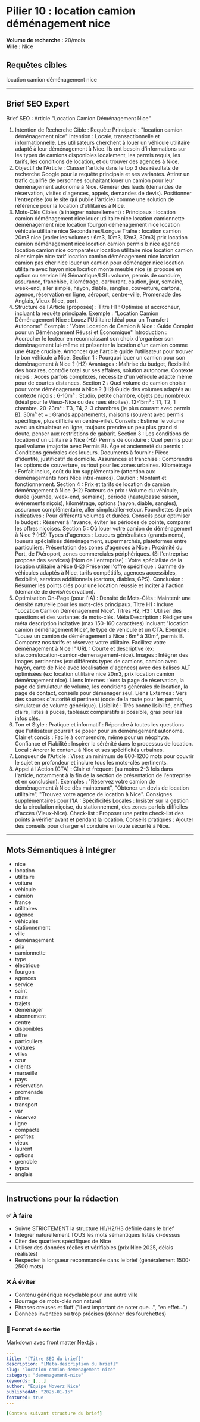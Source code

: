 # Pilier 10 : location camion déménagement nice

**Volume de recherche :** 20/mois  
**Ville :** Nice

## Requêtes cibles

location camion déménagement nice 

---

## Brief SEO Expert

Brief SEO : Article "Location Camion Déménagement Nice"
1. Intention de Recherche Cible :
Requête Principale : "location camion déménagement nice"
Intention : Locale, transactionnelle et informationnelle. Les utilisateurs cherchent à louer un véhicule utilitaire adapté à leur déménagement à Nice. Ils ont besoin d'informations sur les types de camions disponibles localement, les permis requis, les tarifs, les conditions de location, et où trouver des agences à Nice.
2. Objectif de l'Article :
Classer l'article dans le top 3 des résultats de recherche Google pour la requête principale et ses variantes.
Attirer un trafic qualifié de personnes souhaitant louer un camion pour leur déménagement autonome à Nice.
Générer des leads (demandes de réservation, visites d'agences, appels, demandes de devis).
Positionner l'entreprise (ou le site qui publie l'article) comme une solution de référence pour la location d'utilitaires à Nice.
3. Mots-Clés Cibles (à intégrer naturellement) :
Principaux :
location camion déménagement nice
louer utilitaire nice
location camionnette déménagement nice
location fourgon déménagement nice
location véhicule utilitaire nice
Secondaires/Longue Traîne :
location camion 20m3 nice (varier les volumes : 6m3, 10m3, 12m3, 30m3)
prix location camion déménagement nice
location camion permis b nice
agence location camion nice
comparateur location utilitaire nice
location camion aller simple nice
tarif location camion déménagement nice
location camion pas cher nice
louer un camion pour déménager nice
location utilitaire avec hayon nice
location monte meuble nice (si proposé en option ou service lié)
Sémantique/LSI :
volume, permis de conduire, assurance, franchise, kilométrage, carburant, caution, jour, semaine, week-end, aller simple, hayon, diable, sangles, couverture, cartons, agence, réservation en ligne, aéroport, centre-ville, Promenade des Anglais, Vieux-Nice, port.
4. Structure de l'Article (proposée) :
Titre H1 : Optimisé et accrocheur, incluant la requête principale.
Exemple : "Location Camion Déménagement Nice : Louez l'Utilitaire Idéal pour un Transfert Autonome"
Exemple : "Votre Location de Camion à Nice : Guide Complet pour un Déménagement Réussi et Économique"
Introduction : Accrocher le lecteur en reconnaissant son choix d'organiser son déménagement lui-même et présenter la location d'un camion comme une étape cruciale. Annoncer que l'article guide l'utilisateur pour trouver le bon véhicule à Nice.
Section 1 : Pourquoi louer un camion pour son déménagement à Nice ? (H2)
Avantages : Maîtrise du budget, flexibilité des horaires, contrôle total sur ses affaires, solution autonome.
Contexte niçois : Accès parfois complexes, nécessité d'un véhicule adapté même pour de courtes distances.
Section 2 : Quel volume de camion choisir pour votre déménagement à Nice ? (H2)
Guide des volumes adaptés au contexte niçois :
6-10m³ : Studio, petite chambre, objets peu nombreux (idéal pour le Vieux-Nice ou des rues étroites).
12-15m³ : T1, T2, 1 chambre.
20-23m³ : T3, T4, 2-3 chambres (le plus courant avec permis B).
30m³ et + : Grands appartements, maisons (souvent avec permis spécifique, plus difficile en centre-ville).
Conseils : Estimer le volume avec un simulateur en ligne, toujours prendre un peu plus grand si doute, penser aux restrictions de gabarit.
Section 3 : Les conditions de location d'un utilitaire à Nice (H2)
Permis de conduire : Quel permis pour quel volume (majorité avec Permis B).
Âge et ancienneté du permis : Conditions générales des loueurs.
Documents à fournir : Pièce d'identité, justificatif de domicile.
Assurances et franchise : Comprendre les options de couverture, surtout pour les zones urbaines.
Kilométrage : Forfait inclus, coût du km supplémentaire (attention aux déménagements hors Nice intra-muros).
Caution : Montant et fonctionnement.
Section 4 : Prix et tarifs de location de camion déménagement à Nice (H2)
Facteurs de prix : Volume du véhicule, durée (journée, week-end, semaine), période (haute/basse saison, événements niçois), kilométrage, options (hayon, diable, sangles), assurance complémentaire, aller simple/aller-retour.
Fourchettes de prix indicatives : Pour différents volumes et durées.
Conseils pour optimiser le budget : Réserver à l'avance, éviter les périodes de pointe, comparer les offres niçoises.
Section 5 : Où louer votre camion de déménagement à Nice ? (H2)
Types d'agences : Loueurs généralistes (grands noms), loueurs spécialisés déménagement, supermarchés, plateformes entre particuliers.
Présentation des zones d'agences à Nice : Proximité du Port, de l'Aéroport, zones commerciales périphériques.
(Si l'entreprise propose des services) [Nom de l'entreprise] : Votre spécialiste de la location utilitaire à Nice (H2)
Présenter l'offre spécifique : Gamme de véhicules adaptés à Nice, tarifs compétitifs, agences accessibles, flexibilité, services additionnels (cartons, diables, GPS).
Conclusion : Résumer les points clés pour une location réussie et inciter à l'action (demande de devis/réservation).
5. Optimisation On-Page (pour l'IA) :
Densité de Mots-Clés : Maintenir une densité naturelle pour les mots-clés principaux.
Titre H1 : Inclure "Location Camion Déménagement Nice".
Titres H2, H3 : Utiliser des questions et des variantes de mots-clés.
Méta Description : Rédiger une méta description incitative (max 150-160 caractères) incluant "location camion déménagement Nice", le type de véhicule et un CTA.
Exemple : "Louez un camion de déménagement à Nice : 6m³ à 30m³, permis B. Comparez nos tarifs et réservez votre utilitaire. Facilitez votre déménagement à Nice !"
URL : Courte et descriptive (ex: site.com/location-camion-demenagement-nice).
Images : Intégrer des images pertinentes (ex: différents types de camions, camion avec hayon, carte de Nice avec localisation d'agences) avec des balises ALT optimisées (ex: location utilitaire nice 20m3, prix location camion déménagement nice).
Liens Internes : Vers la page de réservation, la page de simulateur de volume, les conditions générales de location, la page de contact, conseils pour déménager seul.
Liens Externes : Vers des sources d'autorité si pertinent (code de la route pour les permis, simulateur de volume générique).
Lisibilité : Très bonne lisibilité, chiffres clairs, listes à puces, tableaux comparatifs si possible, gras pour les infos clés.
6. Ton et Style :
Pratique et informatif : Répondre à toutes les questions que l'utilisateur pourrait se poser pour un déménagement autonome.
Clair et concis : Facile à comprendre, même pour un néophyte.
Confiance et Fiabilité : Inspirer la sérénité dans le processus de location.
Local : Ancrer le contenu à Nice et ses spécificités urbaines.
7. Longueur de l'Article :
Visez un minimum de 800-1200 mots pour couvrir le sujet en profondeur et inclure tous les mots-clés pertinents.
8. Appel à l'Action (CTA) :
Clair et fréquent (au moins 2-3 fois dans l'article, notamment à la fin de la section de présentation de l'entreprise et en conclusion).
Exemples : "Réservez votre camion de déménagement à Nice dès maintenant", "Obtenez un devis de location utilitaire", "Trouvez votre agence de location à Nice".
Consignes supplémentaires pour l'IA :
Spécificités Locales : Insister sur la gestion de la circulation niçoise, du stationnement, des zones parfois difficiles d'accès (Vieux-Nice).
Check-list : Proposer une petite check-list des points à vérifier avant et pendant la location.
Conseils pratiques : Ajouter des conseils pour charger et conduire en toute sécurité à Nice.

---

## Mots Sémantiques à Intégrer

- nice
- location
- utilitaire
- voiture
- véhicule
- camion
- france
- utilitaires
- agence
- véhicules
- stationnement
- ville
- déménagement
- prix
- camionnette
- type
- électrique
- fourgon
- agences
- service
- saint
- route
- trajets
- déménager
- abonnement
- centre
- disponibles
- offre
- particuliers
- voitures
- villes
- azur
- clients
- marseille
- pays
- réservation
- promenade
- offres
- transport
- var
- réservez
- ligne
- compacte
- profitez
- vieux
- laurent
- options
- grenoble
- types
- anglais

---

## Instructions pour la rédaction

### ✅ À faire
- Suivre STRICTEMENT la structure H1/H2/H3 définie dans le brief
- Intégrer naturellement TOUS les mots sémantiques listés ci-dessus
- Citer des quartiers spécifiques de Nice
- Utiliser des données réelles et vérifiables (prix Nice 2025, délais réalistes)
- Respecter la longueur recommandée dans le brief (généralement 1500-2500 mots)

### ❌ À éviter
- Contenu générique recyclable pour une autre ville
- Bourrage de mots-clés non naturel
- Phrases creuses et fluff ("il est important de noter que...", "en effet...")
- Données inventées ou trop précises (donner des fourchettes)

### 🎯 Format de sortie
Markdown avec front matter Next.js :

```yaml
---
title: "[Titre SEO du brief]"
description: "[Meta-description du brief]"
slug: "location-camion-demenagement-nice"
category: "demenagement-nice"
keywords: [...]
author: "Équipe Moverz Nice"
publishedAt: "2025-01-15"
featured: true
---

[Contenu suivant structure du brief]
```

